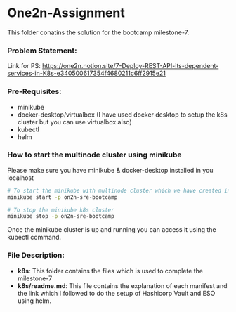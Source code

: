 # One2n-Assignment
This folder conatins the solution for the bootcamp milestone-7. 

### Problem Statement:
Link for PS: https://one2n.notion.site/7-Deploy-REST-API-its-dependent-services-in-K8s-e340500617354f4680211c6ff2915e21

### Pre-Requisites:
* minikube 
* docker-desktop/virtualbox (I have used docker desktop to setup the k8s cluster but 
you can use virtualbox also) 
* kubectl
* helm

### How to start the multinode cluster using minikube 
Please make sure you have minikube & docker-desktop installed in you localhost 

```bash 
# To start the minikube with multinode cluster which we have created in the milestone-6 
minikube start -p on2n-sre-bootcamp 

# To stop the minikube k8s cluster 
minikube stop -p on2n-sre-bootcamp
```
Once the minikube cluster is up and running you can access it using the kubectl command.


### File Description:

* **k8s**: This folder contains the files which is used to complete the milestone-7
* **k8s/readme.md**: This file contains the explanation of each manifest and the link which I followed to do the setup of Hashicorp Vault and ESO using helm.